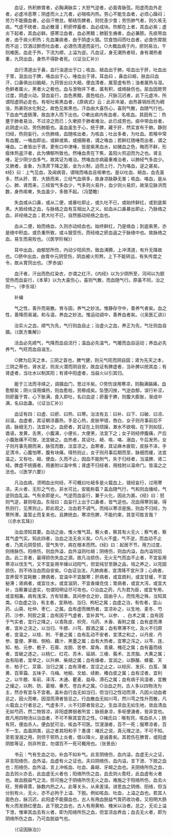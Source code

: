 <!-- { "loadSidebar": true } -->
　　血证，热积肺胃者，必胸满脉实；大怒气逆者，必面青脉弦。阳虚而血外走者，必虚冷恶寒；阴虚而火上亢者，必喘咳内热。劳心不能生血者，必烦心躁闷；劳力不能摄血者，必自汗倦怠。郁结伤脾者，则忧恚少食；劳伤肺气者，则久咳无痰。气虚不统者，血必散漫；积瘀停蓄者，血必成块。热郁在上者，其血必紫；虚炎下起者，其血必鲜。感寒泣血者，血必黑黯；肺脏生痈者，血必兼脓。先痰带血者，由于痰火积热；先血兼痰者，由于阴虚火猖。饮食饱闷而吐血者，必食伤胃脘而不运；饮酒过醉而吐血者，必酒伤清道而妄行。○大概血病于内，瘀则易治，干则难医。血走于外，下流为顺，上溢为逆。凡血证，身无潮热者轻，身有潮热者重，九窍出血，身热不得卧者死。（《证治汇补》）

　　血行清道出于鼻，血行浊道出于口；咳血、衄血出于肺，呕血出于肝，吐血出于胃，涎血出于脾，咯血出于心，唾血出于肾。耳血曰 ，鼻血曰衄，肤血曰血汗，口鼻俱出曰脑衄，九窍皆出曰大衄。便血清者，属营虚有热；浊者属热与湿。色鲜者属火，黑者火之极也。血与泄物并下者，属有积，或络脉伤也。尿血因房劳过度，阴虚火动，营血妄行，血色黑黯，面色枯白，尺脉沉迟者，此下元虚冷，所谓阳虚阴必走也。有呕吐紫黑血者，《原病式》云：此非冷凝，由热甚销烁而为稠浊，热甚则水化制之，故色见紫黑也。汗血由大喜伤心，喜则气散，血随气行也。下血由气虚肠薄，故血渗入而下出也。○嗽出痰内有血者，名咳血。其因有二：热壅于肺者易治，不过凉之而已；久嗽损于肺者难治，此已成劳也。痰中带血丝者，此阴虚火动，劳伤肺脏也。盖血虽生于心，统于脾，藏于肝，然实宣布于肺。静则归经，热则妄行。火伤肺络，血随咳出者，为咳血；吐出多者，为吐血。若喉中常有血腥，一咯血即出，或鲜或紫，或细屑者，谓之咯血；若鲜红随唾而出者，谓之唾血。二者皆出于肾。更有口中津唾，皆是紫黑血水，如猪血之色，晦而不鲜，形瘦体热盗汗者，此为怫郁所致也。然唾血责在下焦，盖阳火煎迫而为之也。肾主唾，足少阴少血多气，故其证为难治。然咯血亦病最重难治者，以肺经气多血少。又肺者，金象，为清肃下降之脏，金为火制，迫而上行，乃为咯血，逆之甚矣。《经》曰：上气见血，及闻病音，谓喘而咯血且咳嗽也。是以吐血、衄血，血去虽多，然从肝、胃、大肠而来，三经气血俱多，故身凉脉静无害；咳血、咯血，是从心、肺、肾而来，三经皆气多血少，气多则火易升，血少则火易炽，故渐见脉洪而数，身热咳嗽，失血虽少，多致不起。（冯楚瞻）

　　失血或从口鼻，或从二便，或暴吐即止，或久吐不已，或始终鲜红，或到底紫黑。大抵经络之血，与脉络之血有互相出入之义。如血从口鼻暴出即止，乃脉络之血，非经络之血；若大吐不已，自然振动经络之血也。

　　血从二便，始而络血，久则亦动经血也。始终鲜红，乃是络血；到底紫黑，亦是络中积血，或负重所致，或斗狠受伤，而经络之瘀血返之于脉络中也。故脉络之血，易生而易败也。（《医学阶梯》）

　　耳中出血，由郁怒所伤，内动少阳风热，致血沸腾，上冲清道，有升无降故也。○脐中出血，由胃中元阴受伤，阴血被火煎熬，上下不能转运，有失传度之令，故从胃窍出也。（罗赤诚）

　　血汗者，汗出而色红染衣，亦谓之红汗。《内经》以为少阴所至，河间以为胆受热而血妄行，《本草》以为大喜伤心，喜则气散，而血随气行。原虽不同，治之则一。（李东垣）

　　补编

　　气之性，善升而易散。育与固，养气之妙法。惟静存守中，善养气者矣。血之性，善降而易凝。和与温，养血之妙法。惟运动调中，善养血者矣。（《吴医汇讲》）

　　治实火之血，顺气为先，气行则血自止；治虚火之血，养正为先，气壮则血自摄。（《医方集解》）

　　活血必先顺气，气降而血自流行；温血必先温气，气暖而血自运动；养血必先养气，气旺而血自滋生。

　　○脾为后天之本，三阴之首也，脾气健，则元气旺而阴自固；肾为先天之本，三阴之蒂也，肾水足，则龙火潜而阴自安。故血证有脾虚者，当补脾以统其血；有肾虚者，当壮水以制其阳；有肾中阳虚者，当益火以引其归。

　　能于三法而寻绎之，调摄血门，思过半矣。○劳伤误用寒凉，则胸满膈痛，血愈郁矣；阴火误用燥热，则血愈枯，劳瘵成矣。坠堕闪挫，气逆血郁，误行补涩，则瘀蓄于胃，心下胀满，食入即吐，名曰血逆；瘀蓄于脾，则腹大膨胀，渐成中满，名曰血蛊。（《证治汇补》）

　　血证有四：曰虚、曰瘀、曰热、曰寒。治法有五：曰补、曰下、曰破、曰凉、曰温。血虚者，其证朝凉暮热，手足心热，皮肤甲错，唇白，女子则月事前后不调，脉细无力，法宜补之。血瘀者，其证在上则烦躁，漱水不欲咽，在下则如狂，谵语，发黄，舌黑，小腹满，小便长，大便黑，法宜下之；女子则经停腹痛，产后小腹胀痛不可按，法宜破之。血热者，其证吐、衄、咳、咯、溺血，午后发热，女子则月事先期而来，脉弦而数，法宜凉之。血寒者，其证麻木疲软，皮肤不泽，手足清冷，心腹怕寒，腹有块痛，得热则止，女子则月事后期而至，脉细而缓，法宜温之。又有吐、衄、便血，久而不止，因血不能附气，失于归经者，当温脾、肾二经。脾虚不统摄者，用姜附以温中焦；肾虚不归经者，用桂附以温命门。皆温之之法也。（《医学六要》）

　　凡治血病，须明血出何经，不可概曰吐衄多是火载血上，错经妄行，过用寒凉。夫火者，无形之气也，非水可比，安能称载？盖血随气行，气和则血循经，气逆则血乱溢。气有余即是火。气逆而血妄行，兼于火化，因此为甚。《经》曰：怒则气逆，甚则呕血。东垣曰：血妄行上出于口鼻者，皆气逆也。况血得寒则凝，得热则行，见黑则止。即此观之，治血若不调气，而纯以寒凉是施，则血不归经，为寒所滞，虽暂止而复来也。且脾统血，寒凉伤脾，不能约束，其变可胜言哉？（《赤水玄珠》）

　　治血须知其要。血动之由，惟火惟气耳。察火者，察其有火无火；察气者，察其气虚气实。知此四者，治血之法无余义矣。○凡火不盛，气不逆，而血动不止者，乃其元阴受损，营气失守，病在根本而然。《经》曰：起居不节，用力过度，则络脉伤。阳络伤，则血外溢，血外溢则吐衄；阴络伤，则血内溢，血内溢则后血。此二言者，最得损伤失血之源。故凡治损伤，无火无气而血不止者，不宜妄用寒凉以伐生气，又不宜妄用辛燥以动阳气，但宜纯甘至静之品，培之养之，以完固损伤，则不待治血而自安矣。○血证治法，凡肺病者，宜清降不宜升浮；心病者，宜养营不宜耗散；脾病者，宜温中不宜酸寒；肝病者，或宜疏利，或宜甘缓，不宜秘滞；肾病者，或宜壮水，或宜滋阴，不宜香燥克伐；胃病者，或宜大泻，或宜大补，当察兼证虚实，勿谓阳明证尽可攻也。○治血之药，凡为君为臣，或宜专用，或宜相兼。病有浅深，方有轻重。其间参合之妙，固由乎人，而性用之殊，当知其类。○血虚之治，有主者，宜熟地、当归、枸杞之属；血虚之治，有佐者，宜山药、山萸、杜仲、枣仁、之属。血有虚而微热者，宜凉补之，以生地、麦冬、芍药、沙参、阿胶之属；血有因于气虚者，宜补其气，以参、 、白术之属；血有因于气实者，宜行之降之，以青陈皮、枳壳、乌药、木香、香附之属；血有虚而滞者，宜补之活之，以当归、牛膝、川芎、醇酒之属；血有寒滞不化，及火不归原者，宜温之，以桂、附、干姜之属；血有乱动不安者，宜清之和之，以丹皮、丹参、童便、茅根、侧柏、藕汁、黑墨之属；血有大热者，宜寒之泻之，以芩、连、知、柏、元参、栀子、石膏、龙胆、苦参、犀角、青黛、槐花之属；血有蓄而结者，宜破之逐之，以桃仁、红花、苏木、延胡、三棱、莪术、五灵脂、大黄之属；血有陷者，宜举之，以升麻、柴胡之属；血有燥者，宜润之，以酥酪、蜂蜜、天冬、柏子仁、苁蓉、当归之属；血有滑者，宜涩之止之，以棕灰、发灰、白芨、蒲黄、百草霜、五味子、乌梅、地榆、文蛤、续断、椿白皮之属；血有涩者，宜利之，以牛膝、车前、泽泻、木通、瞿麦、益母、滑石之属；血有病于风湿者，宜散之燥之，以荆、防、葛根、秦艽、苍白术之属。○治血之剂，古人多以四物汤为主，然亦有宜与不宜者。盖补血行血无如当归，但当归之性动而滑，凡因火动血者忌之，因火而嗽，因湿而滑者皆忌之。行血散血无如川芎，然川芎之性升而散，凡火载血上行者忌之，气虚多汗，火不归原者皆忌之。生血凉血无如生地，敛血清血无如芍药，然二物皆凉，非阳虚脾弱者所宜；脉弱身凉，多呕便溏者，皆非宜也。故凡用四物汤以治血者，不可不察其宜否之性。○褚氏曰：喉有窍，咳血杀人；肠有窍，便血杀人。便血犹可治，咳血不可医。饮溲溺者，百不一死；服寒凉者，百不一生。血虽阴类，运之者其阳和乎？愚谓：褚氏之说，真元理之法，不可不知。至若溲溺之用，则但于邪热上炎者，借以降火，是诚善矣。其若伤在脾胃，或阳虚阴胜等证，则非所宜，勿谓百不一死可概用也。（张景岳）

　　书云：气有生血之功，补血不如补气。此言阴络伤，血内溢，血虚无火之证，非言阳络伤，血外溢，血虚有火之证也。夫曰阴络伤，血内溢，言下泄、下脱之血也；阳络伤，血外溢，言上冲咳血、吐血、鼻衄、牙衄之血也。夫阴络所伤之血，血去则火亦去，此血虚无火者也；阳络所伤之血，血去则火愈旺，此血虚有火者也。故血脱益气之法，但可施之于阴络所伤无火之血，难施之于阳络所伤，血去火旺，劳瘵骨蒸，脉数内热之人。此等关头，从来差误。进思血之阴络、阳络，但当分别有火、无火，亦不必拘于上溢、下脱。例如咳血、吐血，上溢之血也。若其人面色白，脉沉迟，此阳虚不能摄血也，古人有用血脱益气胃药收功者。又阳明大肠有火而发肠红便血，此下脱之血也，古人有用黄柏、槐米以治者。总之，无论上溢下泄，惟审其血去有火者，即为阳络所伤之血，但宜凉血养血；血去无火者，即为阴络所伤之血，乃可血脱益气也。

　　（《证因脉治》）

